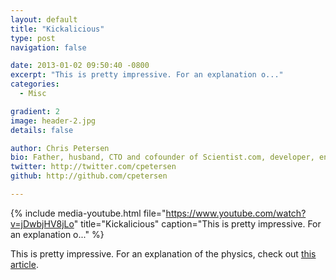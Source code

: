 ```yaml
---
layout: default
title: "Kickalicious"
type: post
navigation: false

date: 2013-01-02 09:50:40 -0800
excerpt: "This is pretty impressive. For an explanation o..."
categories:
  - Misc

gradient: 2
image: header-2.jpg
details: false

author: Chris Petersen
bio: Father, husband, CTO and cofounder of Scientist.com, developer, entrepreneur and technologist.
twitter: http://twitter.com/cpetersen
github: http://github.com/cpetersen

---
```


{% include media-youtube.html file="https://www.youtube.com/watch?v=jDwbjHV8jLo" title="Kickalicious" caption="This is pretty impressive. For an explanation o..." %}

This is pretty impressive. For an explanation of the physics, check out  [this article](http://www.empiricalzeal.com/2012/12/31/the-physics-of-that-kickalicious-kick/).
